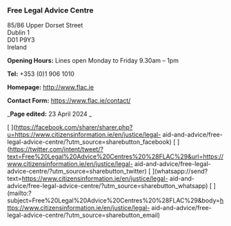 ###  Free Legal Advice Centre

85/86 Upper Dorset Street  
Dublin 1  
D01 P9Y3  
Ireland

**Opening Hours:** Lines open Monday to Friday 9.30am – 1pm

**Tel:** +353 (0)1 906 1010

**Homepage:** [ http://www.flac.ie ](http://www.flac.ie)

**Contact Form:** [ https://www.flac.ie/contact/
](https://www.flac.ie/contact/)

_**Page edited:** 23 April 2024 _

[
](https://facebook.com/sharer/sharer.php?u=https://www.citizensinformation.ie/en/justice/legal-
aid-and-advice/free-legal-advice-centre/?utm_source=sharebutton_facebook) [
](https://twitter.com/intent/tweet/?text=Free%20Legal%20Advice%20Centres%20%28FLAC%29&url=https://www.citizensinformation.ie/en/justice/legal-
aid-and-advice/free-legal-advice-centre/?utm_source=sharebutton_twitter) [
](whatsapp://send?text=https://www.citizensinformation.ie/en/justice/legal-
aid-and-advice/free-legal-advice-centre/?utm_source=sharebutton_whatsapp) [
](mailto:?subject=Free%20Legal%20Advice%20Centres%20%28FLAC%29&body=https://www.citizensinformation.ie/en/justice/legal-
aid-and-advice/free-legal-advice-centre/?utm_source=sharebutton_email) [
](javascript:void\(0\))
